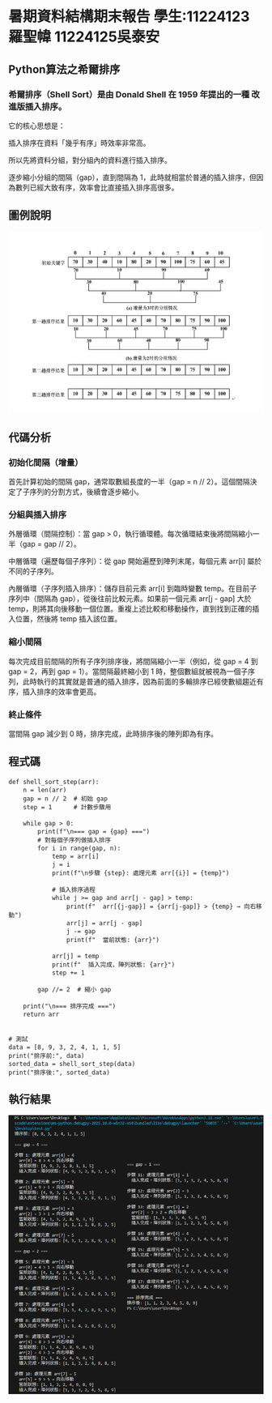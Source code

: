 # 暑期資料結構期末報告 學生:11224123羅聖幃 11224125吳泰安

## Python算法之希爾排序

### 希爾排序（Shell Sort）是由 Donald Shell 在 1959 年提出的一種 改進版插入排序。
它的核心思想是：

插入排序在資料「幾乎有序」時效率非常高。

所以先將資料分組，對分組內的資料進行插入排序。

逐步縮小分組的間隔（gap），直到間隔為 1，此時就相當於普通的插入排序，但因為數列已經大致有序，效率會比直接插入排序高很多。

## 圖例說明
![01](https://github.com/lshengwei048/---/blob/main/%E5%9C%96%E7%89%871.png)

## 代碼分析

### 初始化間隔（增量）
首先計算初始的間隔 gap，通常取數組長度的一半（gap = n // 2）。這個間隔決定了子序列的分割方式，後續會逐步縮小。

### 分組與插入排序

外層循環（間隔控制）：當 gap > 0，執行循環體。每次循環結束後將間隔縮小一半（gap = gap // 2）。

中層循環（遍歷每個子序列）：從 gap 開始遍歷到陣列末尾，每個元素 arr[i] 屬於不同的子序列。

內層循環（子序列插入排序）：儲存目前元素 arr[i] 到臨時變數 temp。在目前子序列中（間隔為 gap），從後往前比較元素。如果前一個元素 arr[j - gap] 大於 temp，則將其向後移動一個位置。重複上述比較和移動操作，直到找到正確的插入位置，然後將 temp 插入該位置。

### 縮小間隔
每次完成目前間隔的所有子序列排序後，將間隔縮小一半（例如，從 gap = 4 到 gap = 2，再到 gap = 1）。當間隔最終縮小到 1 時，整個數組就被視為一個子序列，此時執行的其實就是普通的插入排序，因為前面的多輪排序已經使數組趨近有序，插入排序的效率會更高。

### 終止條件
當間隔 gap 減少到 0 時，排序完成，此時排序後的陣列即為有序。

## 程式碼
    def shell_sort_step(arr):
        n = len(arr)
        gap = n // 2  # 初始 gap
        step = 1      # 計數步驟用
    
        while gap > 0:
            print(f"\n=== gap = {gap} ===")
            # 對每個子序列做插入排序
            for i in range(gap, n):
                temp = arr[i]
                j = i
                print(f"\n步驟 {step}: 處理元素 arr[{i}] = {temp}")
            
                # 插入排序過程
                while j >= gap and arr[j - gap] > temp:
                    print(f"  arr[{j-gap}] = {arr[j-gap]} > {temp} → 向右移動")
                    arr[j] = arr[j - gap]
                    j -= gap
                    print(f"  當前狀態: {arr}")
            
                arr[j] = temp
                print(f"  插入完成，陣列狀態: {arr}")
                step += 1
        
            gap //= 2  # 縮小 gap
    
        print("\n=== 排序完成 ===")
        return arr


    # 測試
    data = [8, 9, 3, 2, 4, 1, 1, 5]
    print("排序前:", data)
    sorted_data = shell_sort_step(data)
    print("排序後:", sorted_data)

## 執行結果
![01](https://github.com/lshengwei048/---/blob/main/%E5%9F%B7%E8%A1%8C%E7%B5%90%E6%9E%9C.png)
